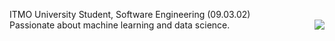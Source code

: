 
<!--
![Git](https://img.shields.io/badge/git-%23F05033.svg?style=for-the-badge&logo=git&logoColor=white)
![Docker](https://img.shields.io/badge/docker-%230db7ed.svg?style=for-the-badge&logo=docker&logoColor=white)
-->

<!--
**nuntsevich/nuntsevich** is a ✨ _special_ ✨ repository because its `README.md` (this file) appears on your GitHub profile.

Here are some ideas to get you started:

- 🔭 I’m currently working on ...
- 🌱 I’m currently learning ...
- 👯 I’m looking to collaborate on ...
- 🤔 I’m looking for help with ...
- 💬 Ask me about ...
- 📫 How to reach me: ...
- 😄 Pronouns: ...
- ⚡ Fun fact: ...
-->



ITMO University Student, Software Engineering (09.03.02) \
Passionate about machine learning and data science. 
<img align="right" src="https://media2.giphy.com/media/v1.Y2lkPTc5MGI3NjExaWdibmRzOXdydnA2d2g0eWlyODdqMm1remlzYW5qOXB3bGk4cDJ0NiZlcD12MV9pbnRlcm5hbF9naWZfYnlfaWQmY3Q9Zw/XC35QORbwEcD1JrOj9/giphy.webp" />

